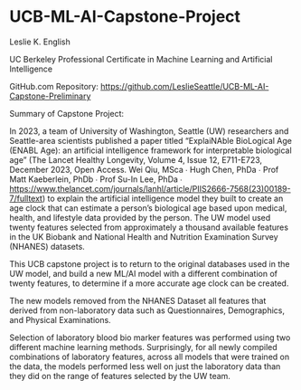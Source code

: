 # UCB-ML-AI-Capstone-Project

Leslie K. English

UC Berkeley Professional Certificate in Machine Learning and Artificial Intelligence

GitHub.com Repository: https://github.com/LeslieSeattle/UCB-ML-AI-Capstone-Preliminary

Summary of Capstone Project: 

In 2023, a team of University of Washington, Seattle (UW) researchers and Seattle-area scientists published a paper titled “ExplaiNAble BioLogical Age (ENABL Age): an artificial intelligence framework for interpretable biological age” (The Lancet Healthy Longevity, Volume 4, Issue 12, E711-E723, December 2023, Open Access. Wei Qiu, MSca ∙ Hugh Chen, PhDa ∙ Prof Matt Kaeberlein, PhDb ∙ Prof Su-In Lee, PhDa  ∙ https://www.thelancet.com/journals/lanhl/article/PIIS2666-7568(23)00189-7/fulltext) to explain the artificial intelligence model they built to create an age clock that can estimate a person’s biological age based upon medical, health, and lifestyle data provided by the person. The UW model used twenty features selected from approximately a thousand available features in the UK Biobank and National Health and Nutrition Examination Survey (NHANES) datasets. 

This UCB capstone project is to return to the original databases used in the UW model, and build a new ML/AI model with a different combination of twenty features, to determine if a more accurate age clock can be created.

The new models removed from the NHANES Dataset all features that derived from non-laboratory data such as Questionnaires, Demographics, and Physical Examinations.

Selection of laboratory blood bio marker features was performed using two different machine learning methods. Surprisingly, for all newly compiled combinations of laboratory features, across all models that were trained on the data, the models performed less well on just the laboratory data than they did on the range of features selected by the UW team.

